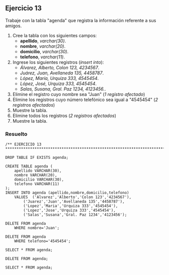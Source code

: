 ## Ejercicio 13

Trabaje con la tabla "agenda" que registra la información referente a sus amigos.

1. Cree la tabla con los siguientes campos: 
	* **apellido**, *varchar(30)*.
	* **nombre**, *varchar(20)*.
	* **domicilio**, *varchar(30)*.
	* **telefono**, *varchar(11)*.
2. Ingrese los siguientes registros (*insert into*):
	* *Álvarez, Alberto, Colon 123, 4234567*.
	* *Juárez, Juan, Avellaneda 135, 4458787*.
	* *López, María, Urquiza 333, 4545454*.
	* *López, José, Urquiza 333, 4545454*.
	* *Salas, Susana, Gral. Paz 1234, 4123456.*.
3. Elimine el registro cuyo nombre sea "Juan" (*1 registro afectado*)
4. Elimine los registros cuyo número telefónico sea igual a "4545454" (*2 registros afectados*)
5. Muestre la tabla.
6. Elimine todos los registros (*2 registros afectados*)
7. Muestre la tabla.


### Resuelto	
``` 			
/** EJERCICIO 13
******************************************************************************/

DROP TABLE IF EXISTS agenda;

CREATE TABLE agenda (
	apellido VARCHAR(30),
	nombre VARCHAR(20),
	domicilio VARCHAR(30),
	telefono VARCHAR(11)
);
INSERT INTO agenda (apellido,nombre,domicilio,telefono)
	VALUES	('Alvarez','Alberto','Colon 123','4234567'),
		('Juarez','Juan','Avellaneda 135','4458787'),
		('Lopez','Maria','Urquiza 333','4545454'),
		('Lopez','Jose','Urquiza 333','4545454'),
		('Salas','Susana','Gral. Paz 1234','4123456');
		
DELETE FROM agenda
	WHERE nombre='Juan';
	
DELETE FROM agenda
	WHERE telefono='4545454';
	
SELECT * FROM agenda;

DELETE FROM agenda;

SELECT * FROM agenda;


``` 			
